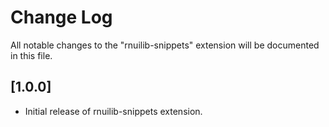 # Change Log

All notable changes to the "rnuilib-snippets" extension will be documented in this file.


## [1.0.0]

- Initial release of rnuilib-snippets extension.